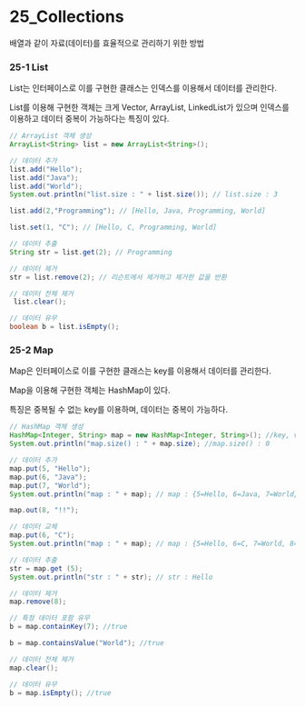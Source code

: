 # 25_Collections

배열과 같이 자료(데이터)를 효율적으로 관리하기 위한 방법



### 25-1 List

List는 인터페이스로 이를 구현한 클래스는 인덱스를 이용해서 데이터를 관리한다. 

List를 이용해 구현한 객체는 크게 Vector, ArrayList, LinkedList가 있으며 인덱스를 이용하고 데이터 중복이 가능하다는 특징이 있다. 

```java
// ArrayList 객체 생성
ArrayList<String> list = new ArrayList<String>();

// 데이터 추가 
list.add("Hello");
list.add("Java");
list.add("World");
System.out.println("list.size : " + list.size()); // list.size : 3

list.add(2,"Programming"); // [Hello, Java, Programming, World]

list.set(1, "C"); // [Hello, C, Programming, World]

// 데이터 추출
String str = list.get(2); // Programming

// 데이터 제거
str = list.remove(2); // 리슨트에서 제거하고 제거한 값을 반환

// 데이터 전체 제거
 list.clear();

// 데이터 유무
boolean b = list.isEmpty();
```



### 25-2 Map

Map은 인터페이스로 이를 구현한 클래스는 key를 이용해서 데이터를 관리한다. 

Map을 이용해 구현한 객체는 HashMap이 있다. 

특징은 중복될 수 없는 key를 이용하며, 데이터는 중복이 가능하다. 

```java
// HashMap 객체 생성
HashMap<Integer, String> map = new HashMap<Integer, String>(); //key, value
System.out.println("map.size() : " + map.size); //map.size() : 0

// 데이터 추가
map.put(5, "Hello");
map.put(6, "Java");
map.put(7, "World");
System.out.println("map : " + map); // map : {5=Hello, 6=Java, 7=World}

map.out(8, "!!");

// 데이터 교체
map.put(6, "C");
System.out.println("map : " + map); // map : {5=Hello, 6=C, 7=World, 8=!!}

// 데이터 추출
str = map.get (5);
System.out.println("str : " + str); // str : Hello

// 데이터 제거
map.remove(8);

// 특정 데이터 포함 유무
b = map.containKey(7); //true

b = map.containsValue("World"); //true

// 데이터 전체 제거
map.clear();

// 데이터 유무
b = map.isEmpty(); //true
```

